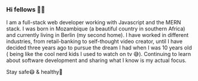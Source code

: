 ### Hi fellows ✌🏽

I am a full-stack web developer working with Javascript and the MERN stack. I was born in Mozambique (a beautiful country in southern Africa) and currently living in Berlin (my second home). I have worked in different industries, from retail-banking to self-thought video creator, until I have decided three years ago to pursue the dream I had when I was 10 years old ( being like the cool nerd kids I used to watch on tv 😅). Continuing to learn about software development and sharing what I know is my actual focus.

Stay safe😷 & healthy🥑

<!--
**ivantembe/ivantembe** is a ✨ _special_ ✨ repository because its `README.md` (this file) appears on your GitHub profile.

Here are some ideas to get you started:

- 🔭 I’m currently working on ...
- 🌱 I’m currently learning ...
- 👯 I’m looking to collaborate on ...
- 🤔 I’m looking for help with ...
- 💬 Ask me about ...
- 📫 How to reach me: ...
- 😄 Pronouns: ...
- ⚡ Fun fact: ...
-->
